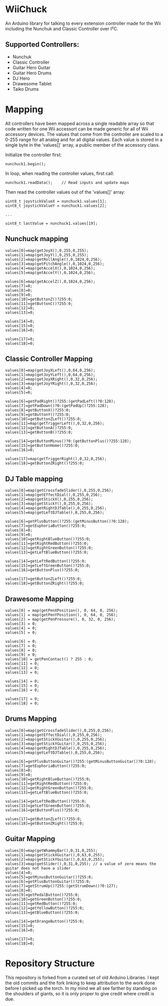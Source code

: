 # WiiChuck
An Arduino library for talking to every extension controller made for the Wii including the Nunchuk and Classic Controller over I²C.

## Supported Controllers:

* Nunchuk
* Classic Controller
* Guitar Hero Guitar
* Guitar Hero Drums
* DJ Hero
* Drawesome Tablet
* Taiko Drums


# Mapping

All controllers have been mapped across a single readable array so that code written for one Wii accessort can be made generic for all of Wii accessory devices. The values that come from the controller are scaled to a 0-255 range for all analog and for all digital values. Each value is stored in a single byte in the 'values[]' array, a public member of the accessory class.

Initialize the controller first:

```
nunchuck1.begin();
```

In loop, when reading the controller values, first call:

```
nunchuck1.readData();    // Read inputs and update maps
```

Then read the controller values out of the 'values[]' array:

```
uint8_t joystickValueX = nunchuck1.values[1];
uint8_t joystickValueY = nunchuck1.values[2];

...

uint8_t lastValue = nunchuck1.values[19];

```

## Nunchuck mapping

```
values[0]=map(getJoyX(),0,255,0,255);
values[1]=map(getJoyY(),0,255,0,255);
values[2]=map(getRollAngle(),0,1024,0,256);
values[3]=map(getPitchAngle(),0,1024,0,256);
values[4]=map(getAccelX(),0,1024,0,256);
values[5]=map(getAccelY(),0,1024,0,256);

values[6]=map(getAccelZ(),0,1024,0,256);
values[7]=0;
values[8]=0;
values[9]=0;
values[10]=getButtonZ()?255:0;
values[11]=getButtonC()?255:0;
values[12]=0;
values[13]=0;

values[14]=0;
values[15]=0;
values[16]=0;

values[17]=0;
values[18]=0;
```

## Classic Controller Mapping

```
values[0]=map(getJoyXLeft(),0,64,0,256);
values[1]=map(getJoyYLeft(),0,64,0,256);
values[2]=map(getJoyXRight(),0,32,0,256);
values[3]=map(getJoyYRight(),0,32,0,256);
values[4]=0;
values[5]=0;

values[6]=getPadRight()?255:(getPadLeft()?0:128);
values[7]=getPadDown()?0:(getPadUp()?255:128);
values[8]=getButtonX()?255:0;
values[9]=getButtonY()?255:0;
values[10]=getButtonZLeft()?255:0;
values[11]=map(getTriggerLeft(),0,32,0,256);
values[12]=getButtonA()?255:0;
values[13]=getButtonB()?255:0;

values[14]=getButtonMinus()?0:(getButtonPlus()?255:128);
values[15]=getButtonHome()?255:0;
values[16]=0;

values[17]=map(getTriggerRight(),0,32,0,256);
values[18]=getButtonZRight()?255:0;
```

## DJ Table mapping

```
values[0]=map(getCrossfadeSlider(),0,255,0,256);
values[1]=map(getEffectDial(),0,255,0,256);
values[2]=map(getStickX(),0,255,0,256);
values[3]=map(getStickY(),0,255,0,256);
values[4]=map(getRightDJTable(),0,255,0,256);
values[5]=map(getLeftDJTable(),0,255,0,256);

values[6]=getPlusButton()?255:(getMinusButton()?0:128);
values[7]=getEuphoriaButton()?255:0;
values[8]=0;
values[9]=0;
values[10]=getRightBlueButton()?255:0;
values[11]=getRightRedButton()?255:0;
values[12]=getRightGreenButton()?255:0;
values[13]=getLeftBlueButton()?255:0;

values[14]=getLeftRedButton()?255:0;
values[15]=getLeftGreenButton()?255:0;
values[16]=getButtonPlus()?255:0;

values[17]=getButtonZLeft()?255:0;
values[18]=getButtonZRight()?255:0;
```

## Drawesome Mapping

```
values[0] = map(getPenXPosition(), 0, 64, 0, 256);
values[1] = map(getPenYPosition(), 0, 64, 0, 256);
values[2] = map(getPenPressure(), 0, 32, 0, 256);
values[3] = 0;
values[4] = 0;
values[5] = 0;

values[6] = 0;
values[7] = 0;
values[8] = 0;
values[9] = 0;
values[10] = getPenContact() ? 255 : 0;
values[11] = 0;
values[12] = 0;
values[13] = 0;

values[14] = 0;
values[15] = 0;
values[16] = 0;

values[17] = 0;
values[18] = 0;
```

## Drums Mapping

```
values[0]=map(getCrossfadeSlider(),0,255,0,256);
values[1]=map(getEffectDial(),0,255,0,256);
values[2]=map(getStickXGuitar(),0,255,0,256);
values[3]=map(getStickYGuitar(),0,255,0,256);
values[4]=map(getRightDJTable(),0,255,0,256);
values[5]=map(getLeftDJTable(),0,255,0,256);

values[6]=getPlusButtonGuitar()?255:(getMinusButtonGuitar()?0:128);
values[7]=getEuphoriaButton()?255:0;
values[8]=0;
values[9]=0;
values[10]=getRightBlueButton()?255:0;
values[11]=getRightRedButton()?255:0;
values[12]=getRightGreenButton()?255:0;
values[13]=getLeftBlueButton()?255:0;

values[14]=getLeftRedButton()?255:0;
values[15]=getLeftGreenButton()?255:0;
values[16]=getButtonPlus()?255:0;

values[17]=getButtonZLeft()?255:0;
values[18]=getButtonZRight()?255:0;
```

## Guitar Mapping

```
values[0]=map(getWhammyBar(),0,31,0,255);
values[1]=map(getStickXGuitar(),0,63,0,255);
values[2]=map(getStickYGuitar(),0,63,0,255);
values[3]=map(getSlider(),0,31,0,255); // a value of zero means the guitar does not have a slider
values[4]=0;
values[5]=getMinusButtonGuitar()?255:0;
values[6]=getPlusButtonGuitar()?255:0;
values[7]=getStrumUp()?255:(getStrumDown()?0:127);
values[8]=0;
values[9]=getPedalButton()?255:0;
values[10]=getGreenButton()?255:0;
values[11]=getRedButton()?255:0;
values[12]=getYellowButton()?255:0;
values[13]=getBlueButton()?255:0;

values[14]=getOrangeButton()?255:0;
values[15]=0;
values[16]=0;

values[17]=0;
values[18]=0;
```



# Repository Structure
This repository is forked from a curated set of old Arduino Libraries. I kept the old commits and the fork linking to keep attribution to the work done before I picked up the torch. In my mind we all see farther by standing on the shoulders of giants, so it is only proper to give credit where credit is due.
